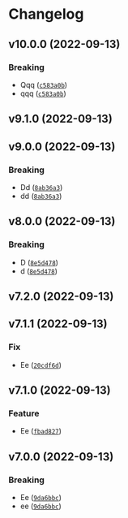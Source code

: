 # Changelog

<!--next-version-placeholder-->

## v10.0.0 (2022-09-13)
### Breaking
* Qqq ([`c583a0b`](https://github.com/Youngmin-An/test-pipeline-as-code/commit/c583a0b1afd376a6e58490e18e5f5a4b2b67401d))
* qqq ([`c583a0b`](https://github.com/Youngmin-An/test-pipeline-as-code/commit/c583a0b1afd376a6e58490e18e5f5a4b2b67401d))

## v9.1.0 (2022-09-13)


## v9.0.0 (2022-09-13)
### Breaking
* Dd ([`8ab36a3`](https://github.com/Youngmin-An/test-pipeline-as-code/commit/8ab36a3e08dd6dced0d0f39ab9744c89f065f31e))
* dd ([`8ab36a3`](https://github.com/Youngmin-An/test-pipeline-as-code/commit/8ab36a3e08dd6dced0d0f39ab9744c89f065f31e))

## v8.0.0 (2022-09-13)
### Breaking
* D ([`8e5d478`](https://github.com/Youngmin-An/test-pipeline-as-code/commit/8e5d4787564f85c2ad0c6c74ae489d1a63070595))
* d ([`8e5d478`](https://github.com/Youngmin-An/test-pipeline-as-code/commit/8e5d4787564f85c2ad0c6c74ae489d1a63070595))

## v7.2.0 (2022-09-13)


## v7.1.1 (2022-09-13)
### Fix
* Ee ([`20cdf6d`](https://github.com/Youngmin-An/test-pipeline-as-code/commit/20cdf6dac8381b02d3861f0cd355307aa4b1be6c))

## v7.1.0 (2022-09-13)
### Feature
* Ee ([`fbad827`](https://github.com/Youngmin-An/test-pipeline-as-code/commit/fbad8279ea22bf549b79214f15f57ed4c59a5831))

## v7.0.0 (2022-09-13)
### Breaking
* Ee ([`9da6bbc`](https://github.com/Youngmin-An/test-pipeline-as-code/commit/9da6bbc5935d773e53b799ffea34d8788953a343))
* ee ([`9da6bbc`](https://github.com/Youngmin-An/test-pipeline-as-code/commit/9da6bbc5935d773e53b799ffea34d8788953a343))
